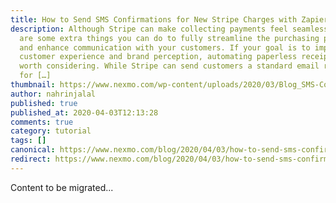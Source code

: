 ```yaml
---
title: How to Send SMS Confirmations for New Stripe Charges with Zapier
description: Although Stripe can make collecting payments feel seamless, there
  are some extra things you can do to fully streamline the purchasing process
  and enhance communication with your customers. If your goal is to improve
  customer experience and brand perception, automating paperless receipts is
  worth considering. While Stripe can send customers a standard email receipt
  for […]
thumbnail: https://www.nexmo.com/wp-content/uploads/2020/03/Blog_SMS-Confirmation_1200x600.png
author: nahrinjalal
published: true
published_at: 2020-04-03T12:13:28
comments: true
category: tutorial
tags: []
canonical: https://www.nexmo.com/blog/2020/04/03/how-to-send-sms-confirmations-for-new-stripe-charges-with-zapier
redirect: https://www.nexmo.com/blog/2020/04/03/how-to-send-sms-confirmations-for-new-stripe-charges-with-zapier
---
```

Content to be migrated...